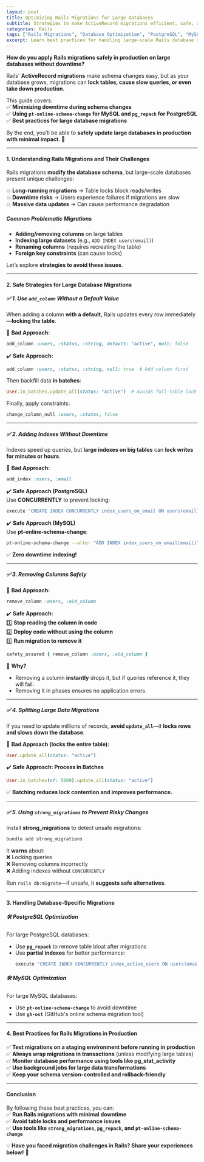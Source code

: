 ```yaml
---
layout: post
title: Optimizing Rails Migrations for Large Databases
subtitle: Strategies to make ActiveRecord migrations efficient, safe, and fast for large-scale applications.
categories: Rails
tags: ["Rails Migrations", "Database Optimization", "PostgreSQL", "MySQL", "Performance"]
excerpt: Learn best practices for handling large-scale Rails database migrations efficiently, avoiding downtime, and ensuring data integrity.
---
```



**How do you apply Rails migrations safely in production on large databases without downtime?**

Rails' **ActiveRecord migrations** make schema changes easy, but as your database grows, migrations can **lock tables, cause slow queries, or even take down production**.

This guide covers:  
✅ **Minimizing downtime during schema changes**  
✅ **Using `pt-online-schema-change` for MySQL and `pg_repack` for PostgreSQL**  
✅ **Best practices for large database migrations**

By the end, you’ll be able to **safely update large databases in production with minimal impact**. 🚀

---

#### **1. Understanding Rails Migrations and Their Challenges**
Rails migrations **modify the database schema**, but large-scale databases present unique challenges:

💥 **Long-running migrations** → Table locks block reads/writes  
💥 **Downtime risks** → Users experience failures if migrations are slow  
💥 **Massive data updates** → Can cause performance degradation

##### **Common Problematic Migrations**
- **Adding/removing columns** on large tables
- **Indexing large datasets** (e.g., `ADD INDEX users(email)`)
- **Renaming columns** (requires recreating the table)
- **Foreign key constraints** (can cause locks)

Let’s explore **strategies to avoid these issues**.

---

#### **2. Safe Strategies for Large Database Migrations**
##### **✅ 1. Use `add_column` Without a Default Value**
When adding a column **with a default**, Rails updates every row immediately—**locking the table**.

🚨 **Bad Approach:**  
```ruby
add_column :users, :status, :string, default: "active", null: false
```

✔️ **Safe Approach:**  
```ruby
add_column :users, :status, :string, null: true  # Add column first
```

Then backfill data **in batches**:  
```ruby
User.in_batches.update_all(status: "active")  # Avoids full-table lock
```

Finally, apply constraints:  
```ruby
change_column_null :users, :status, false
```

---

##### **✅ 2. Adding Indexes Without Downtime**
Indexes speed up queries, but **large indexes on big tables** can **lock writes for minutes or hours**.

🚨 **Bad Approach:**  
```ruby
add_index :users, :email
```

✔️ **Safe Approach (PostgreSQL)**  
Use **CONCURRENTLY** to prevent locking:  
```ruby
execute "CREATE INDEX CONCURRENTLY index_users_on_email ON users(email);"
```

✔️ **Safe Approach (MySQL)**  
Use **pt-online-schema-change**:  
```sh
pt-online-schema-change --alter "ADD INDEX index_users_on_email(email)" --execute D=database,t=users
```

✅ **Zero downtime indexing!**

---

##### **✅ 3. Removing Columns Safely**
🚨 **Bad Approach:**  
```ruby
remove_column :users, :old_column
```

✔️ **Safe Approach:**  
1️⃣ **Stop reading the column in code**  
2️⃣ **Deploy code without using the column**  
3️⃣ **Run migration to remove it**

```ruby
safety_assured { remove_column :users, :old_column }
```

👀 **Why?**
- Removing a column **instantly** drops it, but if queries reference it, they will fail.
- Removing it in phases ensures no application errors.

---

##### **✅ 4. Splitting Large Data Migrations**
If you need to update millions of records, **avoid `update_all`**—it **locks rows and slows down the database**.

🚨 **Bad Approach (locks the entire table):**  
```ruby
User.update_all(status: "active")
```

✔️ **Safe Approach: Process in Batches**  
```ruby
User.in_batches(of: 5000).update_all(status: "active")
```

✅ **Batching reduces lock contention and improves performance.**

---

##### **✅ 5. Using `strong_migrations` to Prevent Risky Changes**
Install **strong_migrations** to detect unsafe migrations:  
```sh
bundle add strong_migrations
```

It **warns** about:  
❌ Locking queries  
❌ Removing columns incorrectly  
❌ Adding indexes without `CONCURRENTLY`

Run `rails db:migrate`—if unsafe, it **suggests safe alternatives**.

---

#### **3. Handling Database-Specific Migrations**
##### **🛠 PostgreSQL Optimization**
For large PostgreSQL databases:
- Use **`pg_repack`** to remove table bloat after migrations
- Use **partial indexes** for better performance:  
  ```ruby
  execute "CREATE INDEX CONCURRENTLY index_active_users ON users(email) WHERE status = 'active';"
  ```

##### **🛠 MySQL Optimization**
For large MySQL databases:
- Use **`pt-online-schema-change`** to avoid downtime
- Use **`gh-ost`** (GitHub's online schema migration tool)

---

#### **4. Best Practices for Rails Migrations in Production**
✅ **Test migrations on a staging environment before running in production**  
✅ **Always wrap migrations in transactions** (unless modifying large tables)  
✅ **Monitor database performance using tools like pg_stat_activity**  
✅ **Use background jobs for large data transformations**  
✅ **Keep your schema version-controlled and rollback-friendly**

---

#### **Conclusion**
By following these best practices, you can:  
✅ **Run Rails migrations with minimal downtime**  
✅ **Avoid table locks and performance issues**  
✅ **Use tools like `strong_migrations`, `pg_repack`, and `pt-online-schema-change`**

💡 **Have you faced migration challenges in Rails? Share your experiences below!** 🚀  
